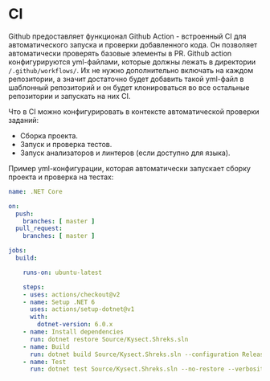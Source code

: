 # CI

Github предоставляет функционал Github Action - встроенный CI для автоматического запуска и проверки добавленного кода. Он позволяет автоматически проверять базовые элементы в PR. Github action конфигурируются yml-файлами, которые должны лежать в директории `/.github/workflows/`. Их не нужно дополнительно включать на каждом репозитории, а значит достаточно будет добавить такой yml-файл в шаблонный репозиторий и он будет клонироваться во все остальные репозитории и запускать на них CI.

Что в CI можно конфигурировать в контексте автоматической проверки заданий:

- Сборка проекта.
- Запуск и проверка тестов.
- Запуск анализаторов и линтеров (если доступно для языка).

Пример yml-конфигурации, которая автоматически запускает сборку проекта и проверка на тестах:

```yml
name: .NET Core

on:
  push:
    branches: [ master ]
  pull_request:
    branches: [ master ]

jobs:
  build:

    runs-on: ubuntu-latest

    steps:
    - uses: actions/checkout@v2
    - name: Setup .NET 6
      uses: actions/setup-dotnet@v1
      with:
        dotnet-version: 6.0.x
    - name: Install dependencies
      run: dotnet restore Source/Kysect.Shreks.sln
    - name: Build
      run: dotnet build Source/Kysect.Shreks.sln --configuration Release --no-restore
    - name: Test
      run: dotnet test Source/Kysect.Shreks.sln --no-restore --verbosity normal
```
